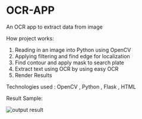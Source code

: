 # OCR-APP
An OCR app to extract data from image

How project works:
1) Reading in an image into Python using OpenCV
2) Applying filtering and find edge for localization
3) Find contour and apply mask to search plate
4) Extract text using OCR by using easy OCR
5) Render Results

Technologies used : OpenCV , Python , Flask , HTML

Result Sample:

![output result](https://user-images.githubusercontent.com/77039610/204104313-bd7a8335-63a9-41f0-bdd5-d92a5fbe1ef7.jpg)
